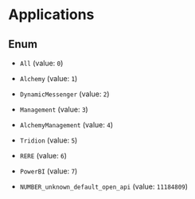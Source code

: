 

# Applications

## Enum


* `All` (value: `0`)

* `Alchemy` (value: `1`)

* `DynamicMessenger` (value: `2`)

* `Management` (value: `3`)

* `AlchemyManagement` (value: `4`)

* `Tridion` (value: `5`)

* `RERE` (value: `6`)

* `PowerBI` (value: `7`)

* `NUMBER_unknown_default_open_api` (value: `11184809`)




